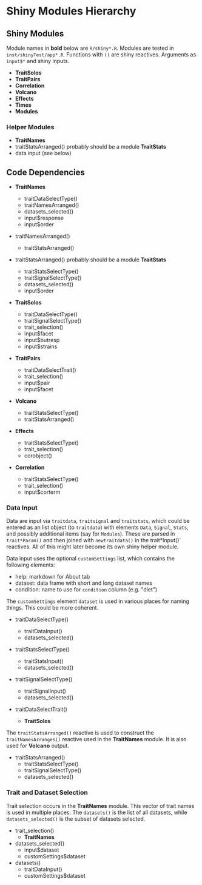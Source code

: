 # Shiny Modules Hierarchy

## Shiny Modules

Module names in **bold** below are `R/shiny*.R`.
Modules are tested in `inst/shinyTest/app*.R`.
Functions with `()` are shiny reactives.
Arguments as `input$*` and shiny inputs.

- **TraitSolos**
- **TraitPairs**
- **Correlation**
- **Volcano**
- **Effects**
- **Times**
- **Modules**

### Helper Modules

- **TraitNames**
- traitStatsArranged() probably should be a module **TraitStats**
- data input (see below)

## Code Dependencies

- **TraitNames**
  + traitDataSelectType()
  + traitNamesArranged()
  + datasets_selected()
  + input$response
  + input$order
- traitNamesArranged()
  + traitStatsArranged()

- traitStatsArranged() probably should be a module **TraitStats**
  + traitStatsSelectType()
  + traitSignalSelectType()
  + datasets_selected()
  + input$order

- **TraitSolos**
  + traitDataSelectType()
  + traitSignalSelectType()
  + trait_selection()
  + input$facet
  + input$butresp
  + input$strains

- **TraitPairs**
  + traitDataSelectTrait()
  + trait_selection()
  + input$pair
  + input$facet

- **Volcano**
  + traitStatsSelectType()
  + traitStatsArranged()

- **Effects**
  + traitStatsSelectType()
  + trait_selection()
  + corobject()
  
- **Correlation**
  + traitStatsSelectType()
  + trait_selection()
  + input$corterm

### Data Input

Data are input via `traitdata`, `traitsignal` and `traitstats`, which
could be entered as an list object (to `traitdata`) with elements
`Data`, `Signal`, `Stats`, and possibly additional items (say for `Modules`).
These are parsed in `trait*Param()` and then joined with `newtraitdata()`
in the trait*Input()` reactives. 
All of this might later become its own shiny helper module.

Data input uses the optional `customSettings` list,
which contains the following elements:

- help: markdown for About tab
- dataset: data frame with short and long dataset names
- condition: name to use for `condition` column (e.g. "diet")

The `customSettings` element `dataset` is used in various places
for naming things. This could be more coherent.

- traitDataSelectType()
  + traitDataInput()
  + datasets_selected()
- traitStatsSelectType()
  + traitStatsInput()
  + datasets_selected()
- traitSignalSelectType()
  + traitSignalInput()
  + datasets_selected()

- traitDataSelectTrait()
  + **TraitSolos**
  
The `traitStatsArranged()` reactive is used to construct the
`traitNamesArranges()` reactive used in the **TraitNames** module.
It is also used for **Volcano** output.

- traitStatsArranged()
  + traitStatsSelectType()
  + traitSignalSelectType()
  + datasets_selected()
  
### Trait and Dataset Selection

Trait selection occurs in the **TraitNames** module.
This vector of trait names is used in multiple places.
The `datasets()` is the list of all datasets, while
`datasets_selected()` is the subset of datasets selected.
  
- trait_selection()
  + **TraitNames**
- datasets_selected()
  + input$dataset
  + customSettings$dataset
- datasets()
  + traitDataInput()
  + customSettings$dataset
